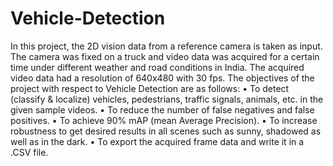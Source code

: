 # Vehicle-Detection
In this project, the 2D vision data from a reference camera is taken as input. 
The camera was fixed on a truck and video data was acquired for a certain time under different weather and road conditions in India. 
The acquired video data had a resolution of 640x480 with 30 fps.
The objectives of the project with respect to Vehicle Detection are as follows:
• To detect (classify & localize) vehicles, pedestrians, traffic signals, animals, etc. in the given    sample videos. 
• To reduce the number of false negatives and false positives. 
• To achieve 90% mAP (mean Average Precision). 
• To increase robustness to get desired results in all scenes such as sunny, shadowed as well as in the dark. 
• To export the acquired frame data and write it in a .CSV file. 





